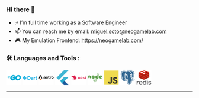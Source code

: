 ### Hi there 👋

- ⚡ I’m full time working as a Software Engineer
- 📫 You can reach me by email: miguel.soto@neogamelab.com
- 🎮 My Emulation Frontend: https://neogamelab.com/

### :hammer_and_wrench: Languages and Tools :

<div>
    <img src="https://github.com/devicons/devicon/blob/master/icons/go/go-original-wordmark.svg" title="Go"
        **alt="Go" width="40" height="40" />
    <img src="https://github.com/devicons/devicon/blob/master/icons/dart/dart-plain-wordmark.svg" title="Dart"
        **alt="Dart" width="40" height="40" />
    <img src="https://github.com/devicons/devicon/blob/master/icons/astro/astro-original-wordmark.svg" title="Astro"
        **alt="Astro" width="40" height="40" />
    <img src="https://github.com/devicons/devicon/blob/master/icons/flutter/flutter-original.svg" title="Flutter"
        **alt="Flutter" width="40" height="40" />
    <img src="https://github.com/devicons/devicon/blob/master/icons/nestjs/nestjs-original-wordmark.svg" title="Nestjs"
        **alt="Nestjs" width="40" height="40" />
    <img src="https://github.com/devicons/devicon/blob/master/icons/nodejs/nodejs-plain-wordmark.svg" title="NodeJS"
        alt="NodeJS" width="40" height="40" />
    <img src="https://github.com/devicons/devicon/blob/master/icons/javascript/javascript-original.svg"
        title="JavaScript" alt="JavaScript" width="40" height="40" />
    <img src="https://github.com/devicons/devicon/blob/master/icons/postgresql/postgresql-plain.svg" title="PostgreSQL"
        alt="PostgreSQL" width="40" height="40" />
    <img src="https://github.com/devicons/devicon/blob/master/icons/redis/redis-original-wordmark.svg" title="Redis"
        **alt="Redis" width="40" height="40" />
    
</div>
<hr>




